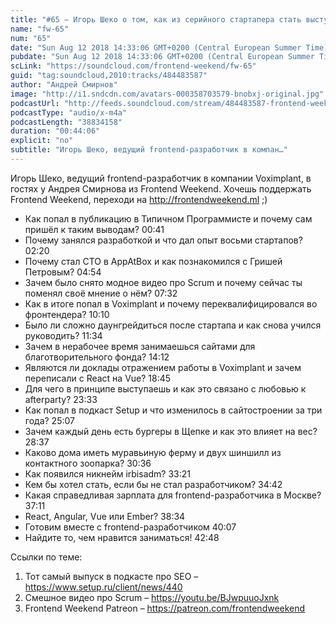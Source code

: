 ```yaml
---
title: "#65 – Игорь Шеко о том, как из серийного стартапера стать выступающим тимлидом"
name: "fw-65"
num: "65"
date: "Sun Aug 12 2018 14:33:06 GMT+0200 (Central European Summer Time)"
pubdate: "Sun Aug 12 2018 14:33:06 GMT+0200 (Central European Summer Time)"
scLink: "https://soundcloud.com/frontend-weekend/fw-65"
guid: "tag:soundcloud,2010:tracks/484483587"
author: "Андрей Смирнов"
image: "http://i1.sndcdn.com/avatars-000358703579-bnobxj-original.jpg"
podcastUrl: "http://feeds.soundcloud.com/stream/484483587-frontend-weekend-fw-65.m4a"
podcastType: "audio/x-m4a"
podcastLength: "38834158"
duration: "00:44:06"
explicit: "no"
subtitle: "Игорь Шеко, ведущий frontend-разработчик в компан…"
---
```

Игорь Шеко, ведущий frontend-разработчик в компании Voximplant, в гостях у Андрея Смирнова из Frontend Weekend. Хочешь поддержать Frontend Weekend, переходи на http://frontendweekend.ml ;)

- Как попал в публикацию в Типичном Программисте и почему сам пришёл к таким выводам? 00:41
- Почему занялся разработкой и что дал опыт восьми стартапов? 02:20
- Почему стал CTO в AppAtBox и как познакомился с Гришей Петровым? 04:54
- Зачем было снято модное видео про Scrum и почему сейчас ты поменял своё мнение о нём? 07:32
- Как в итоге попал в Voximplant и почему переквалифицировался во фронтендера? 10:10
- Было ли сложно даунгрейдиться после стартапа и как снова учился руководить? 11:34
- Зачем в нерабочее время занимаешься сайтами для благотворительного фонда? 14:12
- Являются ли доклады отражением работы в Voximplant и зачем переписали с React на Vue? 18:45
- Для чего в принципе выступаешь и как это связано с любовью к afterparty? 23:33
- Как попал в подкаст Setup и что изменилось в сайтостроении за три года? 25:07
- Зачем каждый день есть бургеры в Щепке и как это влияет на вес? 28:37
- Каково дома иметь муравьиную ферму и двух шиншилл из контактного зоопарка? 30:36
- Как появился никнейм irbisadm? 33:21
- Кем бы хотел стать, если бы не стал разработчиком? 34:42
- Какая справедливая зарплата для frontend-разработчика в Москве? 37:11
- React, Angular, Vue или Ember? 38:34
- Готовим вместе с frontend-разработчиком 40:07
- Найдите то, чем нравится заниматься! 42:48

Ссылки по теме:
1) Тот самый выпуск в подкасте про SEO – https://www.setup.ru/client/news/440
2) Смешное видео про Scrum – https://youtu.be/BJwpuuoJxnk
3) Frontend Weekend Patreon – https://patreon.com/frontendweekend